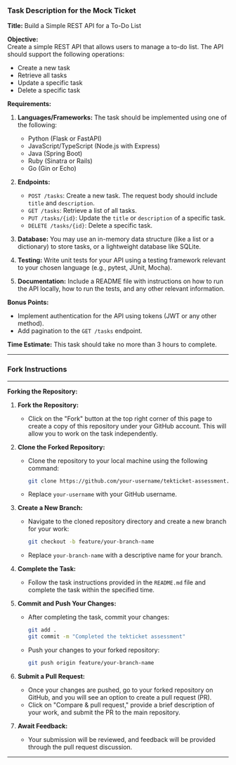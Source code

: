 ### Task Description for the Mock Ticket

**Title:** Build a Simple REST API for a To-Do List

**Objective:**  
Create a simple REST API that allows users to manage a to-do list. The API should support the following operations:
- Create a new task
- Retrieve all tasks
- Update a specific task
- Delete a specific task

**Requirements:**
1. **Languages/Frameworks:** The task should be implemented using one of the following:
   - Python (Flask or FastAPI)
   - JavaScript/TypeScript (Node.js with Express)
   - Java (Spring Boot)
   - Ruby (Sinatra or Rails)
   - Go (Gin or Echo)

2. **Endpoints:**
   - `POST /tasks`: Create a new task. The request body should include `title` and `description`.
   - `GET /tasks`: Retrieve a list of all tasks.
   - `PUT /tasks/{id}`: Update the `title` or `description` of a specific task.
   - `DELETE /tasks/{id}`: Delete a specific task.

3. **Database:** You may use an in-memory data structure (like a list or a dictionary) to store tasks, or a lightweight database like SQLite.

4. **Testing:** Write unit tests for your API using a testing framework relevant to your chosen language (e.g., pytest, JUnit, Mocha).

5. **Documentation:** Include a README file with instructions on how to run the API locally, how to run the tests, and any other relevant information.

**Bonus Points:**
- Implement authentication for the API using tokens (JWT or any other method).
- Add pagination to the `GET /tasks` endpoint.

**Time Estimate:** This task should take no more than 3 hours to complete.

---

### Fork Instructions

---

**Forking the Repository:**

1. **Fork the Repository:**
   - Click on the "Fork" button at the top right corner of this page to create a copy of this repository under your GitHub account. This will allow you to work on the task independently.

2. **Clone the Forked Repository:**
   - Clone the repository to your local machine using the following command:
     ```bash
     git clone https://github.com/your-username/tekticket-assessment.git
     ```
   - Replace `your-username` with your GitHub username.

3. **Create a New Branch:**
   - Navigate to the cloned repository directory and create a new branch for your work:
     ```bash
     git checkout -b feature/your-branch-name
     ```
   - Replace `your-branch-name` with a descriptive name for your branch.

4. **Complete the Task:**
   - Follow the task instructions provided in the `README.md` file and complete the task within the specified time.

5. **Commit and Push Your Changes:**
   - After completing the task, commit your changes:
     ```bash
     git add .
     git commit -m "Completed the tekticket assessment"
     ```
   - Push your changes to your forked repository:
     ```bash
     git push origin feature/your-branch-name
     ```

6. **Submit a Pull Request:**
   - Once your changes are pushed, go to your forked repository on GitHub, and you will see an option to create a pull request (PR). 
   - Click on "Compare & pull request," provide a brief description of your work, and submit the PR to the main repository.

7. **Await Feedback:**
   - Your submission will be reviewed, and feedback will be provided through the pull request discussion.

---
